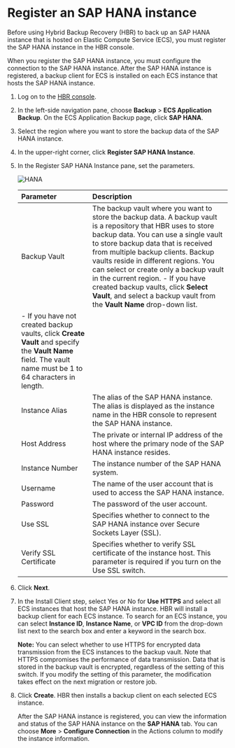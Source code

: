 # Register an SAP HANA instance

Before using Hybrid Backup Recovery \(HBR\) to back up an SAP HANA instance that is hosted on Elastic Compute Service \(ECS\), you must register the SAP HANA instance in the HBR console.

When you register the SAP HANA instance, you must configure the connection to the SAP HANA instance. After the SAP HANA instance is registered, a backup client for ECS is installed on each ECS instance that hosts the SAP HANA instance.

1.  Log on to the [HBR console](https://hbr.console.aliyun.com).

2.  In the left-side navigation pane, choose **Backup** \> **ECS Application Backup**. On the ECS Application Backup page, click **SAP HANA**.

3.  Select the region where you want to store the backup data of the SAP HANA instance.

4.  In the upper-right corner, click **Register SAP HANA Instance**.

5.  In the Register SAP HANA Instance pane, set the parameters.

    ![HANA](https://static-aliyun-doc.oss-cn-hangzhou.aliyuncs.com/assets/img/en-US/9246549951/p100391.jpg)

    |Parameter|Description|
    |:--------|:----------|
    |Backup Vault|The backup vault where you want to store the backup data. A backup vault is a repository that HBR uses to store backup data. You can use a single vault to store backup data that is received from multiple backup clients. Backup vaults reside in different regions. You can select or create only a backup vault in the current region.     -   If you have created backup vaults, click **Select Vault**, and select a backup vault from the **Vault Name** drop-down list.
    -   If you have not created backup vaults, click **Create Vault** and specify the **Vault Name** field. The vault name must be 1 to 64 characters in length. |
    |Instance Alias|The alias of the SAP HANA instance. The alias is displayed as the instance name in the HBR console to represent the SAP HANA instance.|
    |Host Address|The private or internal IP address of the host where the primary node of the SAP HANA instance resides.|
    |Instance Number|The instance number of the SAP HANA system.|
    |Username|The name of the user account that is used to access the SAP HANA instance.|
    |Password|The password of the user account.|
    |Use SSL|Specifies whether to connect to the SAP HANA instance over Secure Sockets Layer \(SSL\).|
    |Verify SSL Certificate|Specifies whether to verify SSL certificate of the instance host. This parameter is required if you turn on the Use SSL switch.|

6.  Click **Next**.

7.  In the Install Client step, select Yes or No for **Use HTTPS** and select all ECS instances that host the SAP HANA instance. HBR will install a backup client for each ECS instance. To search for an ECS instance, you can select **Instance ID**, **Instance Name**, or **VPC ID** from the drop-down list next to the search box and enter a keyword in the search box.

    **Note:** You can select whether to use HTTPS for encrypted data transmission from the ECS instances to the backup vault. Note that HTTPS compromises the performance of data transmission. Data that is stored in the backup vault is encrypted, regardless of the setting of this switch. If you modify the setting of this parameter, the modification takes effect on the next migration or restore job.

8.  Click **Create**. HBR then installs a backup client on each selected ECS instance.

    After the SAP HANA instance is registered, you can view the information and status of the SAP HANA instance on the **SAP HANA** tab. You can choose **More** \> **Configure Connection** in the Actions column to modify the instance information.


